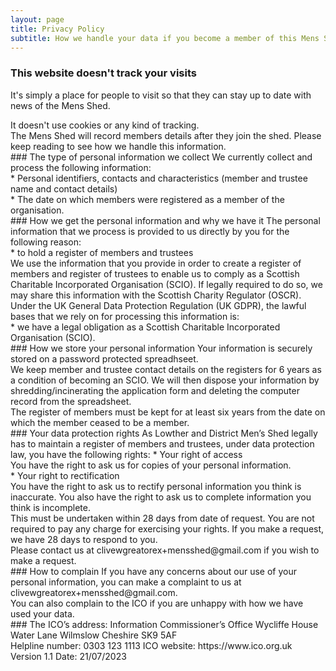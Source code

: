 ```yaml
---
layout: page
title: Privacy Policy
subtitle: How we handle your data if you become a member of this Mens Shed
---
```


### This website doesn't track your visits
It's simply a place for people to visit so that they can stay up to date with news of the Mens Shed.
<div style="page-break-after: always"></div>
It doesn't use cookies or any kind of tracking.
<div style="page-break-after: always"></div>
The Mens Shed will record members details after they join the shed. Please keep reading to see how we handle this information.
<br>
### The type of personal information we collect
We currently collect and process the following information:
<br>
* Personal identifiers, contacts and characteristics (member and trustee name and contact details)
<div style="page-break-after: always"></div>
* The date on which members were registered as a member of the organisation.
<div style="page-break-after: always"></div>
### How we get the personal information and why we have it
The personal information that we process is provided to us directly by you for the following reason:
<br>
* to hold a register of members and trustees
<div style="page-break-after: always"></div>
We use the information that you provide in order to create a register of members and register of trustees to enable us to comply as a Scottish Charitable Incorporated Organisation (SCIO).  
If legally required to do so, we may share this information with the Scottish Charity Regulator (OSCR).
<div style="page-break-after: always"></div>
Under the UK General Data Protection Regulation (UK GDPR), the lawful bases that we rely on for processing this information is:
<div style="page-break-after: always"></div>
* we have a legal obligation as a Scottish Charitable Incorporated Organisation (SCIO).
<div style="page-break-after: always"></div>
### How we store your personal information
Your information is securely stored on a password protected spreadhseet.
<div style="page-break-after: always"></div>
We keep member and trustee contact details on the registers for 6 years as a condition of becoming an SCIO. We will then dispose your information by shredding/incinerating the application form and deleting the computer record from the spreadsheet.
<div style="page-break-after: always"></div>
The register of members must be kept for at least six years from the date on which the member ceased to be a member.
<div style="page-break-after: always"></div>
### Your data protection rights
As Lowther and District Men’s Shed legally has to maintain a register of members and trustees, under data protection law, you have the following rights:
* Your right of access
<div style="page-break-after: always"></div>
You have the right to ask us for copies of your personal information.
<div style="page-break-after: always"></div>
* Your right to rectification
<div style="page-break-after: always"></div>
You have the right to ask us to rectify personal information you think is inaccurate. You also have the right to ask us to complete information you think is incomplete.
<div style="page-break-after: always"></div>
This must be undertaken within 28 days from date of request. You are not required to pay any charge for exercising your rights. If you make a request, we have 28 days to respond to you.
<div style="page-break-after: always"></div>
Please contact us at clivewgreatorex+mensshed@gmail.com if you wish to make a request.
<br>
### How to complain
If you have any concerns about our use of your personal information, you can make a complaint to us at clivewgreatorex+mensshed@gmail.com.
<br>
You can also complain to the ICO if you are unhappy with how we have used your data.
<br>
### The ICO’s address:
Information Commissioner’s Office   
Wycliffe House  
Water Lane  
Wilmslow  
Cheshire  
SK9 5AF
<div style="page-break-after: always"></div>
<div style="page-break-after: always"></div>
Helpline number: 0303 123 1113  
ICO website: https://www.ico.org.uk
<div style="page-break-after: always"></div>
<div style="page-break-after: always"></div>
Version 1.1 Date: 21/07/2023
